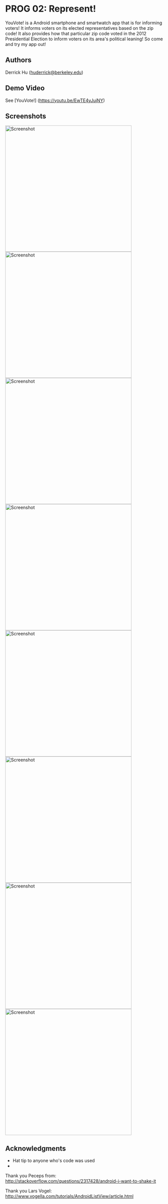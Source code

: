 # PROG 02: Represent!

YouVote! is a Android smartphone and smartwatch app that is for informing voters! It informs voters on its elected representatives based on the zip code! It also provides how that particular zip code voted in the 2012 Presidential Election to inform voters on its area's political leaning! So come and try my app out!

## Authors

Derrick Hu ([huderrick@berkeley.edu](mailto:huderrick@berkeley.edu))

## Demo Video

See [YouVote!] (https://youtu.be/EwTE4yJujNY)

## Screenshots

<img src="screenshots/ss1.jpg" height="400" alt="Screenshot"/>
<img src="screenshots/ss2.jpg" height="400" alt="Screenshot"/>
<img src="screenshots/ss3.jpg" height="400" alt="Screenshot"/>
<img src="screenshots/ss4.jpg" height="400" alt="Screenshot"/>
<img src="screenshots/ss5.jpg" height="400" alt="Screenshot"/>
<img src="screenshots/ss6.jpg" height="400" alt="Screenshot"/>
<img src="screenshots/ss7.jpg" height="400" alt="Screenshot"/>
<img src="screenshots/ss8.jpg" height="400" alt="Screenshot"/>

## Acknowledgments

* Hat tip to anyone who's code was used
* 
Thank you Peceps from:
http://stackoverflow.com/questions/2317428/android-i-want-to-shake-it

Thank you Lars Vogel:
http://www.vogella.com/tutorials/AndroidListView/article.html

